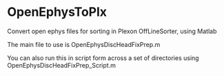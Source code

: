 # OpenEphysToPlx
Convert open ephys files for sorting in Plexon OffLineSorter, using Matlab

The main file to use is OpenEphysDiscHeadFixPrep.m  

You can also run this in script form across a set of directories using OpenEphysDiscHeadFixPrep_Script.m


